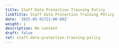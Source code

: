 ```yaml
---
title: Staff Data Protection Training Policy
linkTitle: Staff Data Protection Training POlicy
date: '2025-05-01T21:06:00Z'
weight: 1
description: No content
draft: false
ref: staff-data-protection-training-policy
---
```


